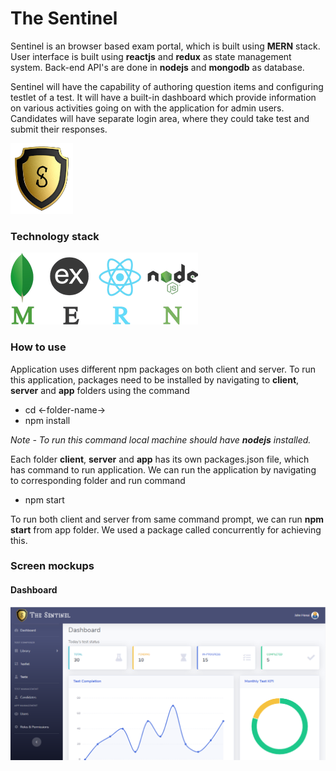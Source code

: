 # The Sentinel

Sentinel is an browser based exam portal, which is built using **MERN** stack. User interface is built using **reactjs** and **redux** as state management system. Back-end API's are done in **nodejs** and **mongodb** as database.

Sentinel will have the capability of authoring question items and configuring testlet of a test. It will have a built-in dashboard which provide information on various activities going on with the application for admin users. Candidates will have separate login area, where they could take test and submit their responses.

![Screen](./screenshots/logo.png)

### Technology stack

![Screen](./screenshots/mern-stack.png)

### How to use

Application uses different npm packages on both client and server. To run this application, packages need to be installed by navigating to **client**, **server** and **app** folders using the command

- cd <-folder-name->
- npm install

*Note - To run this command local machine should have **nodejs** installed.*

Each folder **client**, **server** and **app** has its own packages.json file, which has command to run application. We can run the application by navigating to corresponding folder and run command

- npm start

To run both client and server from same command prompt, we can run **npm start** from app folder. We used a package called concurrently for achieving this.

### Screen mockups

#### Dashboard

![Screen](./screenshots/dashboard.png)
